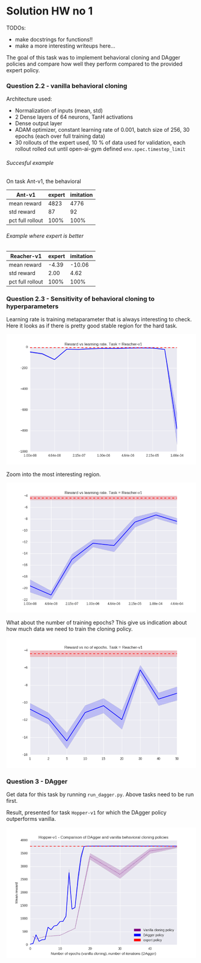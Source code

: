 # Solution HW no 1

TODOs:
*  make docstrings for functions!!
* make a more interesting writeups here...

The goal of this task was to implement behavioral cloning and DAgger policies and compare
how well they perform compared to the provided expert policy.

### Question 2.2 - vanilla behavioral cloning

Architecture used:
* Normalization of inputs (mean, std)
* 2 Dense layers of 64 neurons, TanH activations
* Dense output layer
* ADAM optimizer, constant learning rate of 0.001, batch size of 256,
  30 epochs (each over full training data)
* 30 rollouts of the expert used, 10 % of data used for validation,
  each rollout rolled out until open-ai-gym defined `env.spec.timestep_limit`


###### Succesful example
On task Ant-v1, the behavioral

  Ant-v1         |      expert |   imitation
-----------------|-------------|------------                 
mean reward      |        4823 | 4776
std reward       |       87    | 92
pct full rollout |   100%      |  100%


###### Example where expert is better

  Reacher-v1         |      expert |   imitation
-----------------|-------------|------------                 
mean reward      |  -4.39  | -10.06
std reward       |   2.00     | 4.62
pct full rollout |   100%      |  100%



### Question 2.3 - Sensitivity of behavioral cloning to hyperparameters

Learning rate is training metaparameter that is always interesting to check.
Here it looks as if there is pretty good stable region for the hard task.


![Reacher reward vs learning rate](../imgs/Reacher-v1-lr-reward.png)

Zoom into the most interesting region.

![Reacher reward vs learning rate zoom in](../imgs/Reacher-v1-2-lr-reward.png)

What about the number of training epochs? This give us indication about 
how much data we need to train the cloning policy.

![Reacher reward vs epoch](../imgs/Reacher-v1-epoch-reward.png)


### Question 3 - DAgger

Get data for this task by running `run_dagger.py`. Above tasks need to be run first.

Result, presented for task `Hopper-v1` for which the DAgger policy outperforms vanilla.

![Reacher reward vs epoch](../imgs/dagger-vanilla-comp-Hopper-v1.png)

